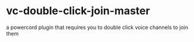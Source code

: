 # vc-double-click-join-master
a powercord plugin that requires you to double click voice channels to join them
